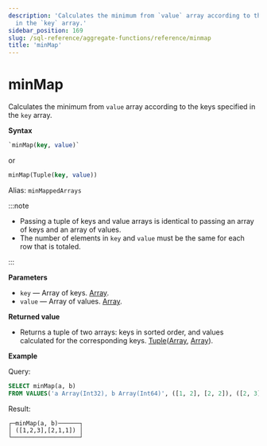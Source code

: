 ```yaml
---
description: 'Calculates the minimum from `value` array according to the keys specified
  in the `key` array.'
sidebar_position: 169
slug: /sql-reference/aggregate-functions/reference/minmap
title: 'minMap'
---
```


# minMap

Calculates the minimum from `value` array according to the keys specified in the `key` array.

**Syntax**

```sql
`minMap(key, value)`
```

or

```sql
minMap(Tuple(key, value))
```

Alias: `minMappedArrays`

:::note

- Passing a tuple of keys and value arrays is identical to passing an array of keys and an array of values.
- The number of elements in `key` and `value` must be the same for each row that is totaled.

:::

**Parameters**

- `key` — Array of keys. [Array](../../data-types/array.md).
- `value` — Array of values. [Array](../../data-types/array.md).

**Returned value**

- Returns a tuple of two arrays: keys in sorted order, and values calculated for the corresponding keys. [Tuple](../../data-types/tuple.md)([Array](../../data-types/array.md), [Array](../../data-types/array.md)).

**Example**

Query:

```sql
SELECT minMap(a, b)
FROM VALUES('a Array(Int32), b Array(Int64)', ([1, 2], [2, 2]), ([2, 3], [1, 1]))
```

Result:

```text
┌─minMap(a, b)──────┐
│ ([1,2,3],[2,1,1]) │
└───────────────────┘
```
